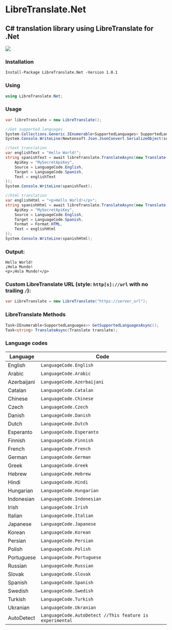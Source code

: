 # LibreTranslate.Net
## C# translation library using LibreTranslate for .Net
<p>
	<a href="https://www.nuget.org/packages/LibreTranslate.Net">
	    <img src="https://buildstats.info/nuget/LibreTranslate.Net?v=1.0.1" />
	</a>
</p>

### Installation
`Install-Package LibreTranslate.Net -Version 1.0.1`
### Using
```csharp
using LibreTranslate.Net;
```
### Usage
```csharp
var libreTranslate = new LibreTranslate();

//Get supported languages
System.Collections.Generic.IEnumerable<SupportedLanguages> SupportedLanguages = await libreTranslate.GetSupportedLanguagesAsync();
System.Console.WriteLine(Newtonsoft.Json.JsonConvert.SerializeObject(supportedLanguages, Newtonsoft.Json.Formatting.Indented));

//text translation
var englishText = "Hello World!";
string spanishText = await libreTranslate.TranslateAsync(new Translate() {
    ApiKey = "MySecretApiKey",
    Source = LanguageCode.English,
    Target = LanguageCode.Spanish,
    Text = englishText
});
System.Console.WriteLine(spanishText);

//html translation
var englishHtml = "<p>Hello World!</p>";
string spanishHtml = await libreTranslate.TranslateAsync(new Translate() {
    ApiKey = "MySecretApiKey",
    Source = LanguageCode.English,
    Target = LanguageCode.Spanish,
    Format = Format.HTML,
    Text = englishHtml
});
System.Console.WriteLine(spanishHtml);
```
### Output:
```
Hello World!
¡Hola Mundo!
<p>¡Hola Mundo!</p>
```
### Custom LibreTranslate URL (style: `http[s]://url` with no trailing `/`):
```csharp
var LibreTranslate = new LibreTranslate("https://server_url");
```
### LibreTranslate Methods
```csharp
Task<IEnumerable<SupportedLanguages>> GetSupportedLanguagesAsync();
Task<string> TranslateAsync(Translate translate);
```
### Language codes
Language|Code
-|-
English|`LanguageCode.English`
Arabic|`LanguageCode.Arabic`
Azerbaijani|`LanguageCode.Azerbaijani`
Catalan|`LanguageCode.Catalan`
Chinese|`LanguageCode.Chinese`
Czech|`LanguageCode.Czech`
Danish|`LanguageCode.Danish`
Dutch|`LanguageCode.Dutch`
Esperanto|`LanguageCode.Esperanto`
Finnish|`LanguageCode.Finnish`
French|`LanguageCode.French`
German|`LanguageCode.German`
Greek|`LanguageCode.Greek`
Hebrew|`LanguageCode.Hebrew`
Hindi|`LanguageCode.Hindi`
Hungarian|`LanguageCode.Hungarian`
Indonesian|`LanguageCode.Indonesian`
Irish|`LanguageCode.Irish`
Italian|`LanguageCode.Italian`
Japanese|`LanguageCode.Japanese`
Korean|`LanguageCode.Korean`
Persian|`LanguageCode.Persian`
Polish|`LanguageCode.Polish`
Portuguese|`LanguageCode.Portuguese`
Russian|`LanguageCode.Russian`
Slovak|`LanguageCode.Slovak`
Spanish|`LanguageCode.Spanish`
Swedish|`LanguageCode.Swedish`
Turkish|`LanguageCode.Turkish`
Ukranian|`LanguageCode.Ukranian`
AutoDetect|`LanguageCode.AutoDetect //This feature is experimental`
